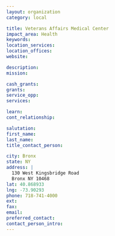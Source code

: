 ```yaml
---
layout: organization
category: local

title: Veterans Affairs Medical Center
impact_area: Health
keywords: 
location_services: 
location_offices: 
website: 

description: 
mission: 

cash_grants: 
grants: 
service_opp: 
services: 

learn: 
cont_relationship: 

salutation: 
first_name: 
last_name: 
title_contact_person: 

city: Bronx
state: NY
address: |
  130 West Kingsbridge Road     
  Bronx NY 10468
lat: 40.868933
lng: -73.90293
phone: 718-741-4000
ext: 
fax: 
email: 
preferred_contact: 
contact_person_intro: 
---
```

